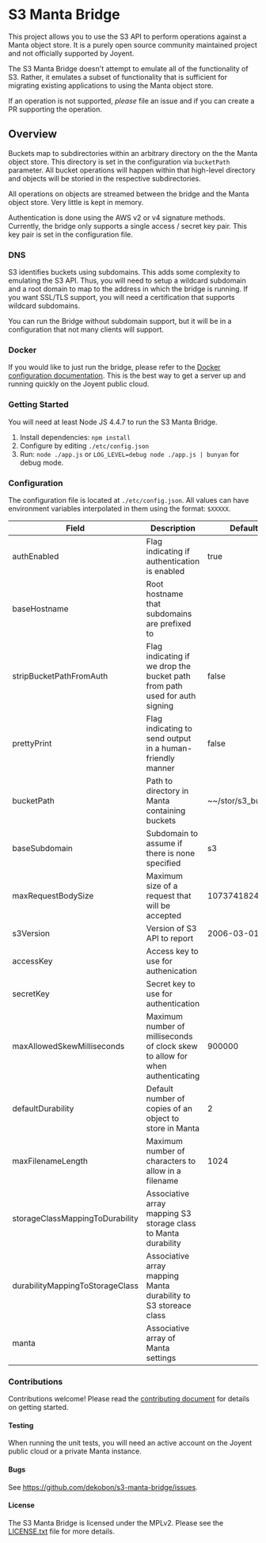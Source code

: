 # S3 Manta Bridge

This project allows you to use the S3 API to perform operations against a Manta 
object store. It is a purely open source community maintained project and
not officially supported by Joyent.

The S3 Manta Bridge doesn't attempt to emulate all of the functionality of S3.
Rather, it emulates a subset of functionality that is sufficient for migrating
existing applications to using the Manta object store.

If an operation is not supported, *please* file an issue and if you can create
a PR supporting the operation.

## Overview

Buckets map to subdirectories within an arbitrary directory on the the Manta 
object store. This directory is set in the configuration via `bucketPath`
parameter. All bucket operations will happen within that high-level directory 
and objects will be storied in the respective subdirectories.

All operations on objects are streamed between the bridge and the Manta object
store. Very little is kept in memory.

Authentication is done using the AWS v2 or v4 signature methods. Currently, the
bridge only supports a single access / secret key pair. This key pair is set
in the configuration file.

### DNS

S3 identifies buckets using subdomains. This adds some complexity to emulating
the S3 API. Thus, you will need to setup a wildcard subdomain and a root domain 
to map to the address in which the bridge is running. If you want SSL/TLS 
support, you will need a certification that supports wildcard subdomains.

You can run the Bridge without subdomain support, but it will be in a 
configuration that not many clients will support.

### Docker

If you would like to just run the bridge, please refer to the 
[Docker configuration documentation](docs/docker.md). This is the best way to
get a server up and running quickly on the Joyent public cloud.

### Getting Started

You will need at least Node JS 4.4.7 to run the S3 Manta Bridge.

1. Install dependencies: `npm install`
2. Configure by editing `./etc/config.json`
3. Run: `node ./app.js` or `LOG_LEVEL=debug node ./app.js | bunyan` for debug mode.

### Configuration

The configuration file is located at `./etc/config.json`. All values can have
environment variables interpolated in them using the format: `$XXXXX`.

| Field                           | Description                                                                   | Default            |
|---------------------------------|-------------------------------------------------------------------------------|--------------------|
| authEnabled                     | Flag indicating if authentication is enabled                                  | true               |
| baseHostname                    | Root hostname that subdomains are prefixed to                                 |                    |
| stripBucketPathFromAuth         | Flag indicating if we drop the bucket path from path used for auth signing    | false              |
| prettyPrint                     | Flag indicating to send output in a human-friendly manner                     | false              |
| bucketPath                      | Path to directory in Manta containing buckets                                 | ~~/stor/s3_buckets |
| baseSubdomain                   | Subdomain to assume if there is none specified                                | s3                 |
| maxRequestBodySize              | Maximum size of a request that will be accepted                               | 1073741824         |
| s3Version                       | Version of S3 API to report                                                   | 2006-03-01         |
| accessKey                       | Access key to use for authenication                                           |                    |
| secretKey                       | Secret key to use for authentication                                          |                    |
| maxAllowedSkewMilliseconds      | Maximum number of milliseconds of clock skew to allow for when authenticating | 900000             |
| defaultDurability               | Default number of copies of an object to store in Manta                       | 2                  |
| maxFilenameLength               | Maximum number of characters to allow in a filename                           | 1024               |
| storageClassMappingToDurability | Associative array mapping S3 storage class to Manta durability                |                    |
| durabilityMappingToStorageClass | Associative array mapping Manta durability to S3 storeace class               |                    |
| manta                           | Associative array of Manta settings                                           |                    |

### Contributions

Contributions welcome! Please read the [contributing document](CONTRIBUTING.md) for 
details on getting started.

#### Testing

When running the unit tests, you will need an active account on the Joyent 
public cloud or a private Manta instance.

#### Bugs

See <https://github.com/dekobon/s3-manta-bridge/issues>.

#### License

The S3 Manta Bridge is licensed under the MPLv2. Please see the 
[LICENSE.txt](LICENSE.txt) file for more details. 
